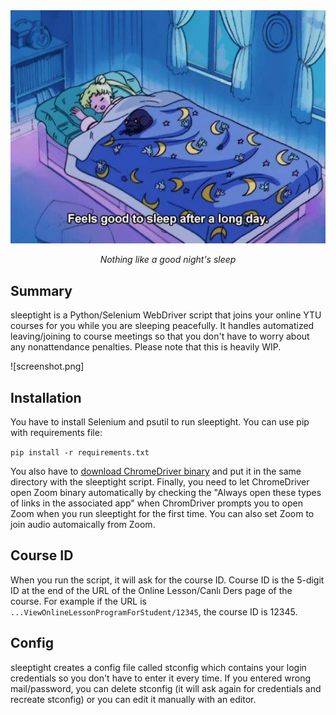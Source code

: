 <div align="center">
	<img src="sleep.jpg"/>
	<p><em>Nothing like a good night's sleep</em></p>
</div>

## Summary
sleeptight is a Python/Selenium WebDriver script that joins your online YTU courses for you while you are sleeping peacefully. It handles automatized leaving/joining to course meetings so that you don't have to worry about any nonattendance penalties. Please note that this is heavily WIP.

![screenshot.png]

## Installation
You have to install Selenium and psutil to run sleeptight. You can use pip with requirements file:

`pip install -r requirements.txt` 

You also have to [download ChromeDriver binary](https://sites.google.com/chromium.org/driver/) and put it in the same directory with the sleeptight script.
Finally, you need to let ChromeDriver open Zoom binary automatically by checking the "Always open these types of links in the associated app" when ChromDriver prompts you to open Zoom when you run sleeptight for the first time. You can also set Zoom to join audio automaically from Zoom.

## Course ID
When you run the script, it will ask for the course ID. Course ID is the 5-digit ID at the end of the URL of the Online Lesson/Canlı Ders page of the course. For example if the URL is `...ViewOnlineLessonProgramForStudent/12345`, the course ID is 12345.

## Config
sleeptight creates a config file called stconfig which contains your login credentials so you don't have to enter it every time. If you entered wrong mail/password, you can delete stconfig (it will ask again for credentials and recreate stconfig) or you can edit it manually with an editor.

